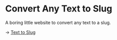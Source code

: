 Convert Any Text to Slug
=======

A boring little website to convert any text to a slug.

→ [Text to Slug](https://text-to-slug.pages.dev/)

